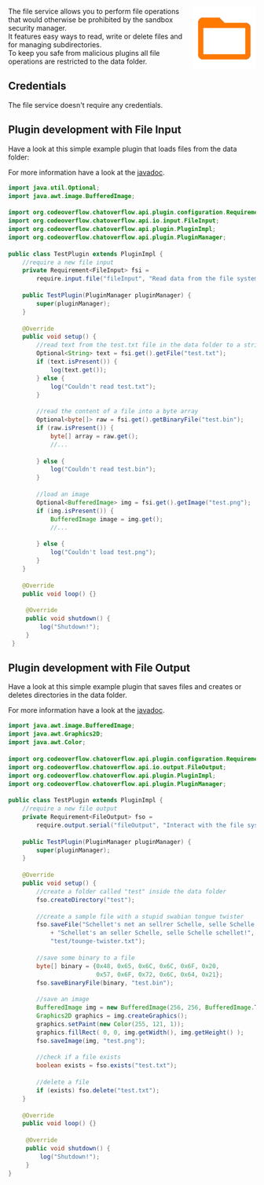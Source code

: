 <p><img align="right" width="128" height="128" src="/img/services/file-material-icon.png"></p>

The file service allows you to perform file operations that would otherwise be prohibited by the sandbox security manager.  
It features easy ways to read, write or delete files and for managing subdirectories.  
To keep you safe from malicious plugins all file operations are restricted to the data folder.

## Credentials

The file service doesn't require any credentials.

## Plugin development with File Input
Have a look at this simple example plugin that loads files from the data folder:

For more information have a look at the [javadoc](http://docs.codeoverflow.org/chatoverflow-api/org/codeoverflow/chatoverflow/api/io/input/FileInput.html).
```java
import java.util.Optional;
import java.awt.image.BufferedImage;

import org.codeoverflow.chatoverflow.api.plugin.configuration.Requirement;
import org.codeoverflow.chatoverflow.api.io.input.FileInput;
import org.codeoverflow.chatoverflow.api.plugin.PluginImpl;
import org.codeoverflow.chatoverflow.api.plugin.PluginManager;

public class TestPlugin extends PluginImpl {
    //require a new file input
    private Requirement<FileInput> fsi = 
        require.input.file("fileInput", "Read data from the file system", false);
    
    public TestPlugin(PluginManager pluginManager) {
        super(pluginManager);
    }
    
    @Override
    public void setup() {
        //read text from the test.txt file in the data folder to a string:
        Optional<String> text = fsi.get().getFile("test.txt");
        if (text.isPresent()) {
            log(text.get());
        } else {
            log("Couldn't read test.txt");
        }

        //read the content of a file into a byte array
        Optional<byte[]> raw = fsi.get().getBinaryFile("test.bin");
        if (raw.isPresent()) {
            byte[] array = raw.get();
            //...

        } else {
            log("Couldn't read test.bin");
        }

        //load an image
        Optional<BufferedImage> img = fsi.get().getImage("test.png");
        if (img.isPresent()) {
            BufferedImage image = img.get();
            //...

        } else {
            log("Couldn't load test.png");
        }
    }
    
    @Override
    public void loop() {}
     
     @Override 
     public void shutdown() {
         log("Shutdown!");
     }
 }
```

## Plugin development with File Output
Have a look at this simple example plugin that saves files and creates or deletes directories in the data folder.

For more information have a look at the [javadoc](http://docs.codeoverflow.org/chatoverflow-api/org/codeoverflow/chatoverflow/api/io/output/FileOutput.html).

```java
import java.awt.image.BufferedImage;
import java.awt.Graphics2D;
import java.awt.Color;

import org.codeoverflow.chatoverflow.api.plugin.configuration.Requirement;
import org.codeoverflow.chatoverflow.api.io.output.FileOutput;
import org.codeoverflow.chatoverflow.api.plugin.PluginImpl;
import org.codeoverflow.chatoverflow.api.plugin.PluginManager;

public class TestPlugin extends PluginImpl {
    //require a new file output
    private Requirement<FileOutput> fso = 
        require.output.serial("fileOutput", "Interact with the file system", false);
    
    public TestPlugin(PluginManager pluginManager) {
        super(pluginManager);
    }
    
    @Override
    public void setup() {
        //create a folder called "test" inside the data folder
        fso.createDirectory("test");
        
        //create a sample file with a stupid swabian tongue twister
        fso.saveFile("Schellet's net an sellrer Schelle, selle Schelle schellet net.\n"
            + "Schellet's an seller Schelle, selle Schelle schellet!", 
            "test/tounge-twister.txt");
        
        //save some binary to a file
        byte[] binary = {0x48, 0x65, 0x6C, 0x6C, 0x6F, 0x20,
                         0x57, 0x6F, 0x72, 0x6C, 0x64, 0x21};
        fso.saveBinaryFile(binary, "test.bin");

        //save an image
        BufferedImage img = new BufferedImage(256, 256, BufferedImage.TYPE_INT_ARGB);
        Graphics2D graphics = img.createGraphics();
        graphics.setPaint(new Color(255, 121, 1));
        graphics.fillRect( 0, 0, img.getWidth(), img.getHeight() );
        fso.saveImage(img, "test.png");

        //check if a file exists
        boolean exists = fso.exists("test.txt");
        
        //delete a file 
        if (exists) fso.delete("test.txt");
    }
    
    @Override
    public void loop() {}
     
     @Override 
     public void shutdown() {
         log("Shutdown!");
     }
}
```

